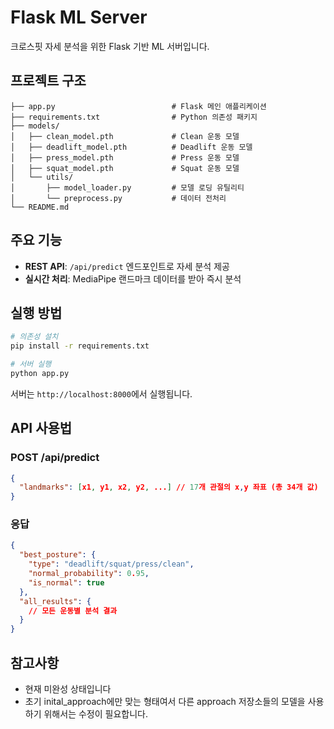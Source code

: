 # Flask ML Server

크로스핏 자세 분석을 위한 Flask 기반 ML 서버입니다.

## 프로젝트 구조

```
├── app.py                          # Flask 메인 애플리케이션
├── requirements.txt                # Python 의존성 패키지
├── models/
│   ├── clean_model.pth             # Clean 운동 모델 
│   ├── deadlift_model.pth          # Deadlift 운동 모델 
│   ├── press_model.pth             # Press 운동 모델 
│   ├── squat_model.pth             # Squat 운동 모델 
│   └── utils/
│       ├── model_loader.py         # 모델 로딩 유틸리티
│       └── preprocess.py           # 데이터 전처리
└── README.md
```

## 주요 기능

- **REST API**: `/api/predict` 엔드포인트로 자세 분석 제공
- **실시간 처리**: MediaPipe 랜드마크 데이터를 받아 즉시 분석

## 실행 방법

```bash
# 의존성 설치
pip install -r requirements.txt

# 서버 실행
python app.py
```

서버는 `http://localhost:8000`에서 실행됩니다.

## API 사용법

### POST /api/predict
```json
{
  "landmarks": [x1, y1, x2, y2, ...] // 17개 관절의 x,y 좌표 (총 34개 값)
}
```

### 응답
```json
{
  "best_posture": {
    "type": "deadlift/squat/press/clean",
    "normal_probability": 0.95,
    "is_normal": true
  },
  "all_results": {
    // 모든 운동별 분석 결과
  }
}
```

## 참고사항

- 현재 미완성 상태입니다
- 초기 inital_approach에만 맞는 형태여서 다른 approach 저장소들의 모델을 사용하기 위해서는 수정이 필요합니다. 
